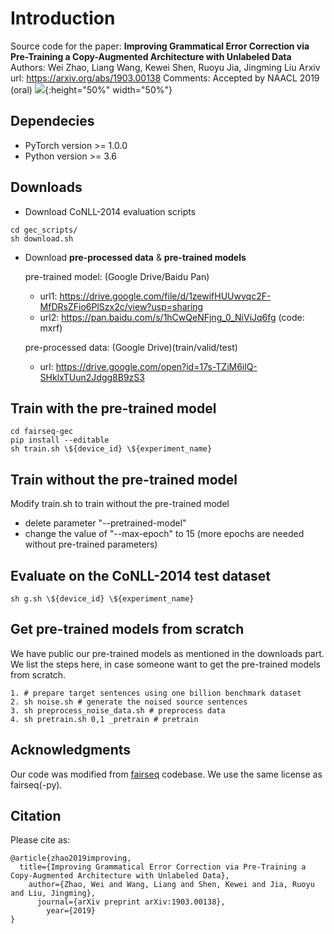 # Introduction

Source code for the paper: 
**Improving Grammatical Error Correction via Pre-Training a Copy-Augmented Architecture with Unlabeled Data**
Authors: Wei Zhao, Liang Wang, Kewei Shen, Ruoyu Jia, Jingming Liu
Arxiv url: https://arxiv.org/abs/1903.00138
Comments: Accepted by NAACL 2019 (oral)
![](arch.jpg){:height="50%" width="50%"}

## Dependecies
- PyTorch version >= 1.0.0
- Python version >= 3.6

## Downloads
- Download CoNLL-2014 evaluation scripts

```
cd gec_scripts/
sh download.sh
```

- Download **pre-processed data** & **pre-trained models**
  
  pre-trained model: (Google Drive/Baidu Pan) 
    - url1: https://drive.google.com/file/d/1zewifHUUwvqc2F-MfDRsZFio6PlSzx2c/view?usp=sharing
    - url2: https://pan.baidu.com/s/1hCwQeNFjng_0_NiViJq6fg (code: mxrf)
    
  pre-processed data: (Google Drive)(train/valid/test)
    - url: https://drive.google.com/open?id=17s-TZiM6ilQ-SHklxTUun2Jdgg8B9zS3  

## Train with the pre-trained model
```
cd fairseq-gec
pip install --editable
sh train.sh \${device_id} \${experiment_name}
```

## Train without the pre-trained model
Modify train.sh to train without the pre-trained model

- delete parameter "--pretrained-model" 
- change the value of "--max-epoch" to 15 (more epochs are needed without pre-trained parameters) 

## Evaluate on the CoNLL-2014 test dataset
```
sh g.sh \${device_id} \${experiment_name}
```

## Get pre-trained models from scratch
We have public our pre-trained models as mentioned in the downloads part. We list the steps here, in case someone want to get the pre-trained models from scratch. 

```
1. # prepare target sentences using one billion benchmark dataset
2. sh noise.sh # generate the noised source sentences 
3. sh preprocess_noise_data.sh # preprocess data
4. sh pretrain.sh 0,1 _pretrain # pretrain 
```

## Acknowledgments
Our code was modified from [fairseq](https://github.com/pytorch/fairseq) codebase. We use the same license as fairseq(-py).


## Citation
Please cite as:

```
@article{zhao2019improving,
  title={Improving Grammatical Error Correction via Pre-Training a Copy-Augmented Architecture with Unlabeled Data},
    author={Zhao, Wei and Wang, Liang and Shen, Kewei and Jia, Ruoyu and Liu, Jingming},
      journal={arXiv preprint arXiv:1903.00138},
        year={2019}
}
```



